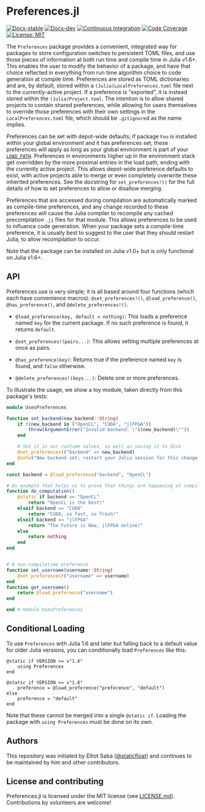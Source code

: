# Preferences.jl

[![Docs-stable](https://img.shields.io/badge/docs-stable-blue.svg)](https://juliapackaging.github.io/Preferences.jl/stable)
[![Docs-dev](https://img.shields.io/badge/docs-dev-blue.svg)](https://juliapackaging.github.io/Preferences.jl/dev)
[![Continuous Integration][ci-img]][ci-url]
[![Code Coverage][codecov-img]][codecov-url]
[![License: MIT](https://img.shields.io/badge/License-MIT-success.svg)](https://opensource.org/licenses/MIT)

[ci-url]:               https://github.com/JuliaPackaging/Preferences.jl/actions?query=workflow%3ACI
[codecov-url]:          https://codecov.io/gh/JuliaPackaging/Preferences.jl

[ci-img]:               https://github.com/JuliaPackaging/Preferences.jl/workflows/CI/badge.svg                     "Continuous Integration"
[codecov-img]:          https://codecov.io/gh/JuliaPackaging/Preferences.jl/branch/master/graph/badge.svg           "Code Coverage"

The `Preferences` package provides a convenient, integrated way for packages to store configuration switches to persistent TOML files, and use those pieces of information at both run time and compile time in Julia v1.6+.
This enables the user to modify the behavior of a package, and have that choice reflected in everything from run time algorithm choice to code generation at compile time.
Preferences are stored as TOML dictionaries and are, by default, stored within a `(Julia)LocalPreferences.toml` file next to the currently-active project.
If a preference is "exported", it is instead stored within the `(Julia)Project.toml`.
The intention is to allow shared projects to contain shared preferences, while allowing for users themselves to override those preferences with their own settings in the `LocalPreferences.toml` file, which should be `.gitignore`d as the name implies.

Preferences can be set with depot-wide defaults; if package `Foo` is installed within your global environment and it has preferences set, these preferences will apply as long as your global environment is part of your [`LOAD_PATH`](https://docs.julialang.org/en/v1/manual/code-loading/#Environment-stacks).
Preferences in environments higher up in the environment stack get overridden by the more proximal entries in the load path, ending with the currently active project.
This allows depot-wide preference defaults to exist, with active projects able to merge or even completely overwrite these inherited preferences.
See the docstring for `set_preferences!()` for the full details of how to set preferences to allow or disallow merging.

Preferences that are accessed during compilation are automatically marked as compile-time preferences, and any change recorded to these preferences will cause the Julia compiler to recompile any cached precompilation `.ji` files for that module.
This allows preferences to be used to influence code generation.
When your package sets a compile-time preference, it is usually best to suggest to the user that they should restart Julia, to allow recompilation to occur.

Note that the package can be installed on Julia v1.0+ but is only functional on Julia v1.6+.

## API

Preferences use is very simple; it is all based around four functions (which each have convenience macros): `@set_preferences!()`, `@load_preference()`, `@has_preference()`, and `@delete_preferences!()`.

* `@load_preference(key, default = nothing)`: This loads a preference named `key` for the current package.  If no such preference is found, it returns `default`.

* `@set_preferences!(pairs...)`: This allows setting multiple preferences at once as pairs.

* `@has_preference(key)`: Returns true if the preference named `key` is found, and `false` otherwise.

* `@delete_preferences!(keys...)`: Delete one or more preferences.

To illustrate the usage, we show a toy module, taken directly from this package's tests:

```julia
module UsesPreferences

function set_backend(new_backend::String)
    if !(new_backend in ("OpenCL", "CUDA", "jlFPGA"))
        throw(ArgumentError("Invalid backend: \"$(new_backend)\""))
    end

    # Set it in our runtime values, as well as saving it to disk
    @set_preferences!("backend" => new_backend)
    @info("New backend set; restart your Julia session for this change to take effect!")
end

const backend = @load_preference("backend", "OpenCL")

# An example that helps us to prove that things are happening at compile-time
function do_computation()
    @static if backend == "OpenCL"
        return "OpenCL is the best!"
    elseif backend == "CUDA"
        return "CUDA; so fast, so fresh!"
    elseif backend == "jlFPGA"
        return "The Future is Now, jlFPGA online!"
    else
        return nothing
    end
end


# A non-compiletime preference
function set_username(username::String)
    @set_preferences!("username" => username)
end
function get_username()
    return @load_preference("username")
end

end # module UsesPreferences
```

## Conditional Loading

To use `Preferences` with Julia 1.6 and later but falling back to a
default value for older Julia versions, you can conditionally load
`Preferences` like this:
```
@static if VERSION >= v"1.6"
    using Preferences
end

@static if VERSION >= v"1.6"
    preference = @load_preference("preference", "default")
else
    preference = "default"
end
```
Note that these cannot be merged into a single `@static if`. Loading
the package with `using Preferences` must be done on its own.

## Authors
This repository was initiated by Elliot Saba
([@staticfloat](https://github.com/staticfloat)) and continues to be maintained by him and
other contributors.

## License and contributing
Preferences.jl is licensed under the MIT license (see [LICENSE.md](LICENSE.md)).
Contributions by volunteers are welcome!
